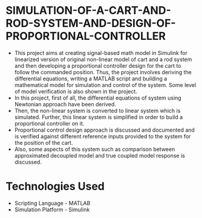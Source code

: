 # SIMULATION-OF-A-CART-AND-ROD-SYSTEM-AND-DESIGN-OF-PROPORTIONAL-CONTROLLER
- This project aims at creating signal-based math model in Simulink for linearized version of original non-linear model of cart and a rod system and then developing a proportional controller design for the cart to follow the commanded position. Thus, the project involves deriving the differential equations, writing a MATLAB script and building a mathematical model for simulation and control of the system. Some level of model verification is also shown in the project.
- In this project, first of all, the differential equations of system using Newtonian approach have been derived.
- Then, the non-linear system is converted to linear system which is simulated. Further, this linear system is simplified in order to build a proportional controller on it.
- Proportional control design approach is discussed and documented and is verified against different reference inputs provided to the system for the position of the cart.
- Also, some aspects of this system such as comparison between approximated decoupled model and true coupled model response is discussed.

# Technologies Used
- Scripting Language - MATLAB
- Simulation Platform - Simulink
